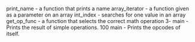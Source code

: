 print_name - a function that prints a name
array_iterator -  a function given as a parameter on an array
int_index - searches for one value in an array
get_op_func - a function that selects the correct math operation
3- main - Prints the result of simple operations.
100 main - Prints the opcodes of itself.
